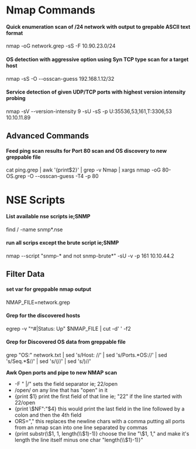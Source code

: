 # Nmap Commands
#### Quick enumeration scan of /24 network with output to grepable ASCII text format
nmap -oG network.grep -sS -F 10.90.23.0/24
#### OS detection with aggressive option using Syn TCP type scan for a target host
nmap -sS -O --osscan-guess 192.168.1.12/32
#### Service detection of given UDP/TCP ports with highest version intensity probing
  nmap -sV --version-intensity 9 -sU -sS -p U:35536,53,161,T:3306,53 10.10.11.89

## Advanced Commands
#### Feed ping scan results for Port 80 scan and OS discovery to new greppable file
cat ping.grep | awk '{print$2}' | grep -v Nmap | xargs nmap -oG 80-OS.grep -O --osscan-guess -T4 -p 80

# NSE Scripts
#### List available nse scripts ie;SNMP
find / -name snmp*.nse
#### run all scrips except the brute script ie;SNMP
nmap  --script "snmp-* and not snmp-brute*" -sU -v -p 161 10.10.44.2



## Filter Data
#### set var for greppable nmap output
NMAP_FILE=network.grep
#### Grep for the discovered hosts
egrep -v "^#|Status: Up" $NMAP_FILE | cut -d' ' -f2
#### Grep for Discovered OS data from greppable file
grep "OS:" network.txt | sed 's/Host: //' | sed 's/Ports.\*OS://' | sed 's/Seq.\*$//' | sed 's/(//' | sed 's/)//'


**Awk Open ports and pipe to new NMAP scan**
* -F " |/" sets the field separator ie; 22/open
* /open/  on any line that has "open" in it
* {print $1} print the first field of that line ie; "22" if the line started with 22/open
* {print \\$NF":"\$4} this would print the last field in the line followed by a colon and then the 4th field
* ORS="," this replaces the newline chars with a comma putting all ports from an nmap scan into one line separated by commas 
* {print substr(\\$1, 1, length(\\$1)-1)} choose the line "\\$1, 1," and make it's length the line itself minus one char "length(\\$1)-1)}"
